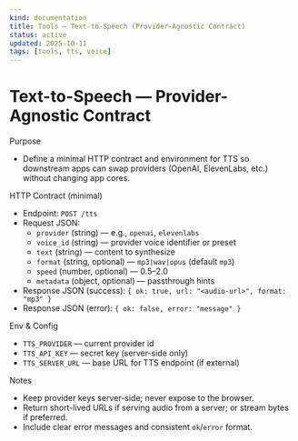 ```yaml
---
kind: documentation
title: Tools — Text-to-Speech (Provider-Agnostic Contract)
status: active
updated: 2025-10-11
tags: [tools, tts, voice]
---
```


# Text-to-Speech — Provider-Agnostic Contract

Purpose
- Define a minimal HTTP contract and environment for TTS so downstream apps can swap providers (OpenAI, ElevenLabs, etc.) without changing app cores.

HTTP Contract (minimal)
- Endpoint: `POST /tts`
- Request JSON:
  - `provider` (string) — e.g., `openai`, `elevenlabs`
  - `voice_id` (string) — provider voice identifier or preset
  - `text` (string) — content to synthesize
  - `format` (string, optional) — `mp3|wav|opus` (default `mp3`)
  - `speed` (number, optional) — 0.5–2.0
  - `metadata` (object, optional) — passthrough hints
- Response JSON (success): `{ ok: true, url: "<audio-url>", format: "mp3" }`
- Response JSON (error): `{ ok: false, error: "message" }`

Env & Config
- `TTS_PROVIDER` — current provider id
- `TTS_API_KEY` — secret key (server-side only)
- `TTS_SERVER_URL` — base URL for TTS endpoint (if external)

Notes
- Keep provider keys server-side; never expose to the browser.
- Return short-lived URLs if serving audio from a server; or stream bytes if preferred.
- Include clear error messages and consistent `ok`/`error` format.

